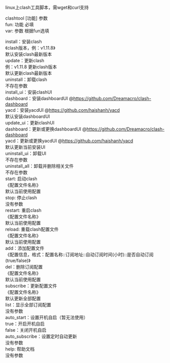 linux上clash工具脚本，需wget和curl支持 <br>

clashtool [功能] 参数<br>
fun: 功能 必填 <br>
var: 参数 根据fun选填 <br>

install：安装clash <br> 
    《clash版本，例：v1.11.8》 <br>
    默认安装clash最新版本 <br>
update：更新clash <br> 
    例：v1.11.8 更新clash版本 <br>
    默认更新clash最新版本 <br>
uninstall：卸载clash <br>
    不存在参数 <br>
install_ui：安装clashUI <br>
    dashboard：安装dashboardUI @https://github.com/Dreamacro/clash-dashboard <br>
    yacd：安装yacdUI @https://github.com/haishanh/yacd <br>
    默认安装dashboardUI <br>
update_ui：更新clashUI <br>
    dashboard：更新或更换dashboardUI @https://github.com/Dreamacro/clash-dashboard <br>
    yacd：更新或更换yacdUI @https://github.com/haishanh/yacd <br>
    默认更新当前安装UI <br>
uninstall_ui：卸载UI <br>
    不存在参数 <br>
uninstall_all：卸载并删除相关文件 <br>
    不存在参数 <br>
start: 启动clash <br>
    《配置文件名称》 <br>
    默认当前使用配置 <br>
stop: 停止clash <br>
    没有参数 <br>
restart: 重启clash <br>
    《配置文件名称》 <br>
    默认当前使用配置 <br>
reload: 重载clash配置文件 <br>
    《配置文件名称》 <br>
    默认当前使用配置 <br>
add：添加配置文件 <br>
    《配置信息，格式：配置名称::订阅地址::自动订阅时间(小时)::是否自动订阅(true/false)》 <br>
del：删除订阅配置 <br>
    《配置文件名称》 <br>
    默认当前使用配置 <br>
subscribe：更新配置文件 <br>
    《配置文件名称》 <br>
    默认更新全部配置 <br>
list：显示全部订阅配置 <br>
    没有参数 <br>
auto_start：设置开机自启（暂无法使用）<br>
    true：开启开机自启 <br>
    false：关闭开机自启 <br>
auto_subscribe：设置定时自动更新 <br>
    没有参数 <br>
help: 帮助文档 <br>
    没有参数 <br>